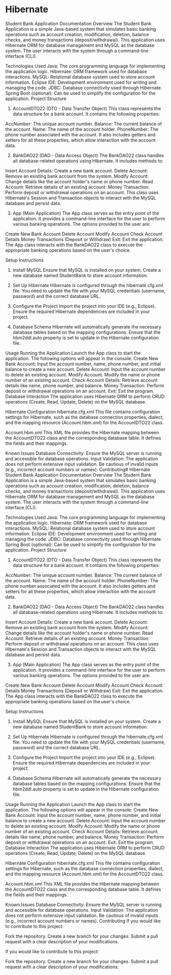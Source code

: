 # Hibernate
Student Bank Application Documentation
Overview
The Student Bank Application is a simple Java-based system that simulates basic banking operations such as account creation, modification, deletion, balance checks, and money transactions (deposit/withdrawal). This application uses Hibernate ORM for database management and MySQL as the database system. The user interacts with the system through a command-line interface (CLI).

Technologies Used
Java: The core programming language for implementing the application logic.
Hibernate: ORM framework used for database interactions.
MySQL: Relational database system used to store account information.
Eclipse IDE: Development environment used for writing and managing the code.
JDBC: Database connectivity used through Hibernate.
Spring Boot (optional): Can be used to simplify the configuration for the application.
Project Structure
1. AccountDTO22 (DTO - Data Transfer Object)
This class represents the data structure for a bank account. It contains the following properties:

AccNumber: The unique account number.
Balance: The current balance of the account.
Name: The name of the account holder.
PhoneNumber: The phone number associated with the account.
It also includes getters and setters for all these properties, which allow interaction with the account data.

2. BankDAO22 (DAO - Data Access Object)
The BankDAO22 class handles all database-related operations using Hibernate. It includes methods to:

Insert Account Details: Create a new bank account.
Delete Account: Remove an existing bank account from the system.
Modify Account: Change details like the account holder's name or phone number.
Read Account: Retrieve details of an existing account.
Money Transaction: Perform deposit or withdrawal operations on an account.
This class uses Hibernate's Session and Transaction objects to interact with the MySQL database and persist data.

3. App (Main Application)
The App class serves as the entry point of the application. It provides a command-line interface for the user to perform various banking operations. The options provided to the user are:

Create New Bank Account
Delete Account
Modify Account
Check Account Details
Money Transactions (Deposit or Withdraw)
Exit: Exit the application.
The App class interacts with the BankDAO22 class to execute the appropriate banking operations based on the user's choice.

Setup Instructions
1. Install MySQL
Ensure that MySQL is installed on your system. Create a new database named StudentBank to store account information.

2. Set Up Hibernate
Hibernate is configured through the hibernate.cfg.xml file. You need to update the file with your MySQL credentials (username, password) and the correct database URL.

3. Configure the Project
Import the project into your IDE (e.g., Eclipse).
Ensure the required Hibernate dependencies are included in your project.
4. Database Schema
Hibernate will automatically generate the necessary database tables based on the mapping configurations. Ensure that the hbm2ddl.auto property is set to update in the Hibernate configuration file.

Usage
Running the Application
Launch the App class to start the application.
The following options will appear in the console:
Create New Bank Account: Input the account number, name, phone number, and initial balance to create a new account.
Delete Account: Input the account number to delete an existing account.
Modify Account: Modify the name or phone number of an existing account.
Check Account Details: Retrieve account details like name, phone number, and balance.
Money Transaction: Perform deposit or withdrawal operations on an account.
Exit: Exit the program.
Database Interaction
The application uses Hibernate ORM to perform CRUD operations (Create, Read, Update, Delete) on the MySQL database.

Hibernate Configuration
hibernate.cfg.xml
This file contains configuration settings for Hibernate, such as the database connection properties, dialect, and the mapping resource (Account.hbm.xml) for the AccountDTO22 class.

Account.hbm.xml
This XML file provides the Hibernate mapping between the AccountDTO22 class and the corresponding database table. It defines the fields and their mappings.

Known Issues
Database Connectivity: Ensure the MySQL server is running and accessible for database operations.
Input Validation: The application does not perform extensive input validation. Be cautious of invalid inputs (e.g., incorrect account numbers or names).
Contributing# Hibernate
Student Bank Application Documentation
Overview
The Student Bank Application is a simple Java-based system that simulates basic banking operations such as account creation, modification, deletion, balance checks, and money transactions (deposit/withdrawal). This application uses Hibernate ORM for database management and MySQL as the database system. The user interacts with the system through a command-line interface (CLI).

Technologies Used
Java: The core programming language for implementing the application logic.
Hibernate: ORM framework used for database interactions.
MySQL: Relational database system used to store account information.
Eclipse IDE: Development environment used for writing and managing the code.
JDBC: Database connectivity used through Hibernate.
Spring Boot (optional): Can be used to simplify the configuration for the application.
Project Structure
1. AccountDTO22 (DTO - Data Transfer Object)
This class represents the data structure for a bank account. It contains the following properties:

AccNumber: The unique account number.
Balance: The current balance of the account.
Name: The name of the account holder.
PhoneNumber: The phone number associated with the account.
It also includes getters and setters for all these properties, which allow interaction with the account data.

2. BankDAO22 (DAO - Data Access Object)
The BankDAO22 class handles all database-related operations using Hibernate. It includes methods to:

Insert Account Details: Create a new bank account.
Delete Account: Remove an existing bank account from the system.
Modify Account: Change details like the account holder's name or phone number.
Read Account: Retrieve details of an existing account.
Money Transaction: Perform deposit or withdrawal operations on an account.
This class uses Hibernate's Session and Transaction objects to interact with the MySQL database and persist data.

3. App (Main Application)
The App class serves as the entry point of the application. It provides a command-line interface for the user to perform various banking operations. The options provided to the user are:

Create New Bank Account
Delete Account
Modify Account
Check Account Details
Money Transactions (Deposit or Withdraw)
Exit: Exit the application.
The App class interacts with the BankDAO22 class to execute the appropriate banking operations based on the user's choice.

Setup Instructions
1. Install MySQL
Ensure that MySQL is installed on your system. Create a new database named StudentBank to store account information.

2. Set Up Hibernate
Hibernate is configured through the hibernate.cfg.xml file. You need to update the file with your MySQL credentials (username, password) and the correct database URL.

3. Configure the Project
Import the project into your IDE (e.g., Eclipse).
Ensure the required Hibernate dependencies are included in your project.
4. Database Schema
Hibernate will automatically generate the necessary database tables based on the mapping configurations. Ensure that the hbm2ddl.auto property is set to update in the Hibernate configuration file.

Usage
Running the Application
Launch the App class to start the application.
The following options will appear in the console:
Create New Bank Account: Input the account number, name, phone number, and initial balance to create a new account.
Delete Account: Input the account number to delete an existing account.
Modify Account: Modify the name or phone number of an existing account.
Check Account Details: Retrieve account details like name, phone number, and balance.
Money Transaction: Perform deposit or withdrawal operations on an account.
Exit: Exit the program.
Database Interaction
The application uses Hibernate ORM to perform CRUD operations (Create, Read, Update, Delete) on the MySQL database.

Hibernate Configuration
hibernate.cfg.xml
This file contains configuration settings for Hibernate, such as the database connection properties, dialect, and the mapping resource (Account.hbm.xml) for the AccountDTO22 class.

Account.hbm.xml
This XML file provides the Hibernate mapping between the AccountDTO22 class and the corresponding database table. It defines the fields and their mappings.

Known Issues
Database Connectivity: Ensure the MySQL server is running and accessible for database operations.
Input Validation: The application does not perform extensive input validation. Be cautious of invalid inputs (e.g., incorrect account numbers or names).
Contributing
If you would like to contribute to this project:

Fork the repository.
Create a new branch for your changes.
Submit a pull request with a clear description of your modifications.

If you would like to contribute to this project:

Fork the repository.
Create a new branch for your changes.
Submit a pull request with a clear description of your modifications.
